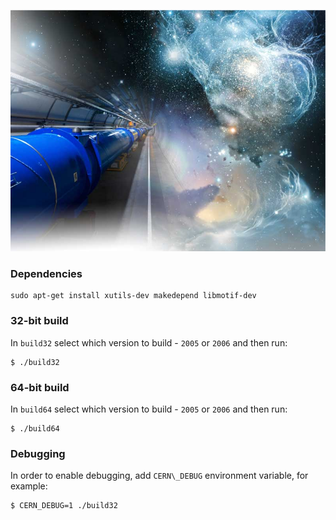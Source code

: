 ![cern.jpg](cern.jpg)

### Dependencies

```
sudo apt-get install xutils-dev makedepend libmotif-dev
```

### 32-bit build

In `build32` select which version to build - `2005` or `2006` and then run:

```
$ ./build32
```

### 64-bit build

In `build64` select which version to build - `2005` or `2006` and then run:

```
$ ./build64
```

### Debugging

In order to enable debugging, add `CERN\_DEBUG` environment variable, for example:

```
$ CERN_DEBUG=1 ./build32
```
